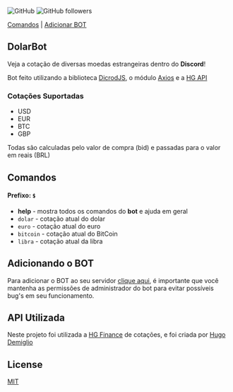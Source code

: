 ![GitHub](https://img.shields.io/github/license/victorbetini/DolarBot)
![GitHub followers](https://img.shields.io/github/followers/victorbetini?style=social)

[Comandos](https://github.com/victorbetini/DolarBot#comandos) | <a href="https://discordapp.com/api/oauth2/authorize?client_id=692821504941097011&permissions=8&scope=bot" target="blank">Adicionar BOT</a>
## DolarBot

Veja a cotação de diversas moedas estrangeiras dentro do __Discord__!

Bot feito utilizando a biblioteca [DicrodJS](https://discord.js.org/#/), o módulo [Axios](https://github.com/axios/axios) e a [HG API](https://hgbrasil.com/)

### Cotações Suportadas

- USD
- EUR
- BTC
- GBP

Todas são calculadas pelo valor de compra (bid) e passadas para o valor em reais (BRL)

## Comandos

#### Prefixo: ``$`` 

- __help__ - mostra todos os comandos do __bot__ e ajuda em geral
- ``dolar`` - cotação atual do dolar
- ``euro`` - cotação atual do euro
- ``bitcoin`` - cotação atual do BitCoin
- ``libra`` - cotação atual da libra

## Adicionando o BOT

Para adicionar o BOT ao seu servidor [clique aqui](https://discordapp.com/api/oauth2/authorize?client_id=692821504941097011&permissions=8&scope=bot), é importante que você mantenha as permissões de administrador do bot para evitar possíveis bug's em seu funcionamento.

## API Utilizada

Neste projeto foi utilizada a [HG Finance](https://hgbrasil.com/status/finance) de cotações, e foi criada por [Hugo Demiglio](https://github.com/hugodemiglio)

## License
[MIT](https://choosealicense.com/licenses/mit/)
